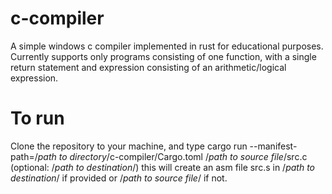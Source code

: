 # c-compiler
A simple windows c compiler implemented in rust for educational purposes.
Currently supports only programs consisting of one function, with a single return statement and expression consisting of an arithmetic/logical expression.

# To run
Clone the repository to your machine, and type
cargo run --manifest-path=/*path to directory*/c-compiler/Cargo.toml /*path to source file*/src.c (optional: /*path to destination*/)
this will create an asm file src.s in /*path to destination*/ if provided or /*path to source file*/ if not.
